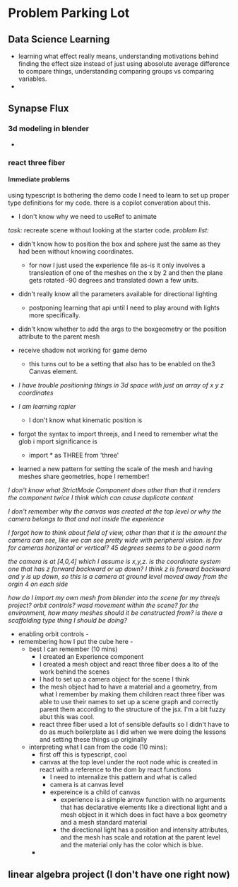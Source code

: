 # Problem Parking Lot

## Data Science Learning

- learning what effect really means, understanding motivations behind finding the effect size instead of just using abosolute average difference to compare things, understanding comparing groups vs comparing variables.
-

## Synapse Flux

### 3d modeling in blender

-

### react three fiber

#### Immediate problems

using typescript is bothering the demo code I need to learn to set up proper type definitions for my code. there is a copilot converation about this.

- I don't know why we need to useRef to animate

_task:_ recreate scene without looking at the starter code.
_problem list:_

- didn't know how to position the box and sphere just the same as they had been without knowing coordinates.

  - for now I just used the experience file as-is it only involves a transleation of one of the meshes on the x by 2 and then the plane gets rotated -90 degrees and translated down a few units.

- didn't really know all the parameters available for directional lighting

  - postponing learning that api until I need to play around with lights more specifically.

- didn't know whether to add the args to the boxgeometry or the position attribute to the parent mesh

- receive shadow not working for game demo

  - this turns out to be a setting that also has to be enabled on the3 Canvas element.

- _I have trouble positioning things in 3d space with just an array of x y z coordinates_

- _I am learning rapier_

  - I don't know what kinematic position is

- forgot the syntax to import threejs, and I need to remember what the glob i mport significance is

  - import \* as THREE from 'three'

- learned a new pattern for setting the scale of the mesh and having meshes share geometries, hope I remember!

_I don't know what StrictMode Component does other than that it renders the component twice I think which can cause duplicate content_

_I don't remember why the canvas was created at the top level or why the camera belongs to that and not inside the experience_

_I forgot how to think about field of view, other than that it is the amount the camera can see, like we can see pretty wide with peripheral vision. is fov for cameras horizontal or vertical? 45 degrees seems to be a good norm_

_the camera is at [4,0,4] which I assume is x,y,z. is the coordinate system one that has z forward backward or up down? I think z is forward backward and y is up down, so this is a camera at ground level moved away from the orgin 4 on each side_

_how do I import my own mesh from blender into the scene for my threejs project?_
_orbit controls?_
_wasd movement within the scene?_
_for the environment, how many meshes should it be constructed from? is there a scaffolding type thing I should be doing?_

- enabling orbit controls -
- remembering how I put the cube here -
  - best I can remember (10 mins)
    - I created an Experience component
    - I created a mesh object and react three fiber does a lto of the work behind the scenes
    - I had to set up a camera object for the scene I think
    - the mesh object had to have a material and a geometry, from what I remember by making them children react three fiber was able to use their names to set up a scene graph and correctly parent them according to the structure of the jsx. I'm a bit fuzzy abut this was cool.
    - react three fiber used a lot of sensible defaults so I didn't have to do as much boilerplate as I did when we were doing the lessons and setting these things up originally
  - interpreting what I can from the code (10 mins):
    - first off this is typescript, cool
    - canvas at the top level under the root node whic is created in react with a reference to the dom by react functions
      - I need to internalize this pattern and what is called
      - camera is at canvas level
      - expereince is a child of canvas
        - experience is a simple arrow function with no arguments that has declarative elements like a directional light and a mesh object in it which does in fact have a box geometry and a mesh standard material
        - the directional light has a position and intensity attributes, and the mesh has scale and rotation at the parent level and the material only has the color which is blue.
    -

## linear algebra project (I don't have one right now)
